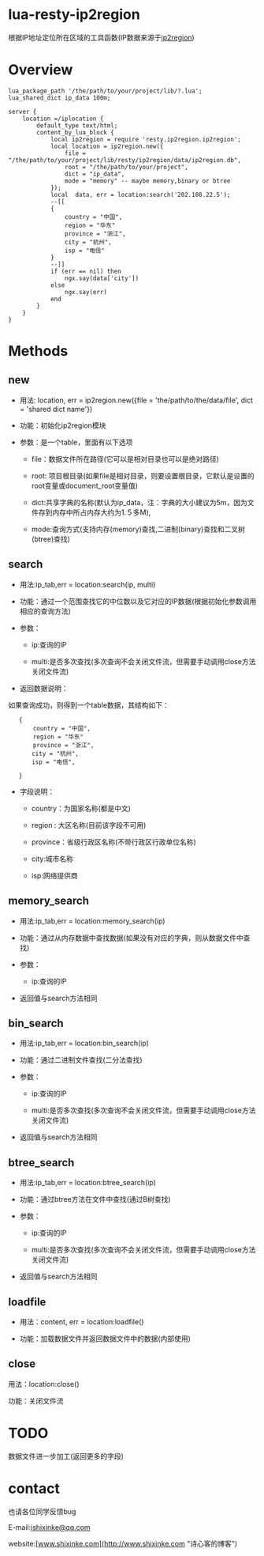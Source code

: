 # lua-resty-ip2region

根据IP地址定位所在区域的工具函数(IP数据来源于[ip2region](https://github.com/lionsoul2014/ip2region))

# Overview



    lua_package_path '/the/path/to/your/project/lib/?.lua';
	lua_shared_dict ip_data 100m;

	server {
		location =/iplocation {
			default_type text/html;
			content_by_lua_block {
				local ip2region = require 'resty.ip2region.ip2region';
				local location = ip2region.new({
				    file = "/the/path/to/your/project/lib/resty/ip2region/data/ip2region.db",
				    root = "/the/path/to/your/project",
				    dict = "ip_data",
				    mode = "memory" -- maybe memory,binary or btree
				});
                local  data, err = location:search('202.108.22.5');
				--[[
                {
					country = "中国",
					region = "华东"
					province = "浙江", 
					city = "杭州", 
					isp = "电信"
                }
                --]]
			    if (err == nil) then
			        ngx.say(data['city'])
                else
                    ngx.say(err)
                end
			}
		}
	}


# Methods

## new

* 用法: location, err = ip2region.new({file = 'the/path/to/the/data/file', dict = 'shared dict name'})

* 功能：初始化ip2region模块

* 参数：是一个table，里面有以下选项
     
   + file：数据文件所在路径(它可以是相对目录也可以是绝对路径)

   + root: 项目根目录(如果file是相对目录，则要设置根目录，它默认是设置的root变量或document_root变量值)

   + dict:共享字典的名称(默认为ip_data，注：字典的大小建议为5m，因为文件存到内存中所占内存大约为1.５多M),
   
   + mode:查询方式(支持内存(memory)查找,二进制(binary)查找和二叉树(btree)查找)

## search

* 用法:ip_tab,err = location:search(ip, multi)

* 功能：通过一个范围查找它的中位数以及它对应的IP数据(根据初始化参数调用相应的查询方法)

* 参数：
     
   + ip:查询的IP

   + multi:是否多次查找(多次查询不会关闭文件流，但需要手动调用close方法关闭文件流)
   
* 返回数据说明：
   
如果查询成功，则得到一个table数据，其结构如下：
   
       {
           country = "中国",
           region = "华东"
           province = "浙江",
       	　 city = "杭州",
       	　 isp = "电信",
      
       }
   
* 字段说明：
   
  
   + country：为国家名称(都是中文)
   
   + region : 大区名称(目前该字段不可用)
  
   + province：省级行政区名称(不带行政区行政单位名称)
   
   + city:城市名称
   
   + isp:网络提供商
   

## memory_search

* 用法:ip_tab,err = location:memory_search(ip)

* 功能：通过从内存数据中查找数据(如果没有对应的字典，则从数据文件中查找)

* 参数：

   +  ip:查询的IP


* 返回值与search方法相同

## bin_search

* 用法:ip_tab,err = location:bin_search(ip)

* 功能：通过二进制文件查找(二分法查找)

* 参数：

   + ip:查询的IP

   + multi:是否多次查找(多次查询不会关闭文件流，但需要手动调用close方法关闭文件流)

* 返回值与search方法相同

## btree_search

* 用法:ip_tab,err = location:btree_search(ip)

* 功能：通过btree方法在文件中查找(通过B树查找)

* 参数：

   + ip:查询的IP

   + multi:是否多次查找(多次查询不会关闭文件流，但需要手动调用close方法关闭文件流)

* 返回值与search方法相同


## loadfile

* 用法：content, err = location:loadfile()

* 功能：加载数据文件并返回数据文件中的数据(内部使用)

## close

用法：location:close()

功能：关闭文件流



# TODO

数据文件进一步加工(返回更多的字段)

# contact

也请各位同学反馈bug

E-mail:ishixinke@qq.com

website:[www.shixinke.com](http://www.shixinke.com "诗心客的博客")
